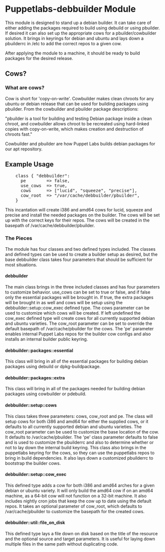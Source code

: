 # Puppetlabs-debbuilder Module #

  This module is designed to stand up a debian builder. It can take care of
  either adding the packages required to build using debuild or using pbuilder.
  If desired it can also set up the appropriate cows for a pbuilder/cowbuilder
  solution. It brings in keyrings for debian and ubuntu and lays down a
  pbuilderrc in /etc to add the correct repos to a given cow.

  After applying the module to a machine, it should be ready to build packages
  for the desired release.

## Cows? ##

### What are cows? ###

  Cow is short for 'copy-on-write'. Cowbuilder makes clean chroots for any ubuntu
  or debian release that can be used for building packages using pbuilder.  From
  the cowbuilder and pbuilder package descriptions:

  "pbuilder is a tool for building and testing Debian package inside a clean
  chroot, and cowbuilder allows chroot to be recreated using hard-linked copies
  with copy-on-write, which makes creation and destruction of chroots fast."

  Cowbuilder and pbuilder are how Puppet Labs builds debian packages for our apt
  repository.

## Example Usage ##
<pre>
    class { "debbuilder":
      pe        => false,
      use_cows  => true,
      cows      => ["lucid", "squeeze", "precise"],
      cow_root  => "/var/cache/debbuilder/pbuilder",
    }
</pre>

  This incantation will create i386 and amd64 cows for lucid, squeeze and
  precise and install the needed packages on the builder. The cows will be set
  up with the correct keys for their repos. The cows will be created in the
  basepath of /var/cache/debbuilder/pbuilder.

### The Pieces ###

  The module has four classes and two defined types included. The classes and
  defined types can be used to create a builder setup as desired, but the base
  debbuilder class takes four parameters that should be sufficient for most
  situations.

#### debbuilder ####

  The main class brings in the three included classes and has four parameters
  to customize behavior. use\_cows can be set to true or false, and if false
  only the essential packages will be brought in. If true, the extra packages
  will be brought in as well and cows will be setup using the
  debbuilder::setup::cow\_exec defined type. The cows parameter can be used to
  customize which cows will be created. If left undefined the cow\_exec defined
  type will create cows for all currently supported debian and ubuntu
  varieties. The cow\_root parameter can be set to override the default
  basepath of /var/cache/pbuilder for the cows. The 'pe' parameter enables
  internal Puppet Labs repos for the builder cow configs and also installs an
  internal builder public keyring.

#### debbuilder::packages::essential ####

  This class will bring in all of the essential packages for building debian
  packages using debuild or dpkg-buildpackage.

#### debbuilder::packages::extra ####

  This class will bring in all of the packages needed for building debian
  packages using cowbuilder or pdebuild.

#### debbuilder::setup::cows ####

  This class takes three parameters: cows, cow\_root and pe. The class will
  setup cows for both i386 and amd64 for either the supplied cows, or it
  defaults to all currently supported debian and ubuntu varieties. The
  cow\_root parameter can be used to customize the base location of the cow. It
  defaults to /var/cache/pbuilder. The 'pe' class parameter defaults to false and
  is used to customize the pbuilderrc and also to determine whether or not to
  lay down the internal build keyring. This class also brings in the puppetlabs
  keyring for the cows, so they can use the puppetlabs repos to bring in build
  dependencies. It also lays down a customized pbuilderrc to bootstrap the
  builder cows.

#### debbuilder::setup::cow\_exec ####

  This defined type adds a cow for both i386 and amd64 arches for a given
  debian or ubuntu variety. It will only build the amd64 cow if on an amd64
  machine, as a 64-bit cow will not function on a 32-bit machine. It also
  includes nightly cron jobs that keep the cow up to date using the default
  repos. It takes an optional parameter of cow\_root, which defaults to
  /var/cache/pbuilder to customize the basepath for the created cows.

#### debbuilder::util::file\_on\_disk ####

  This defined type lays a file down on disk based on the title of the resource
  and the optional source and target parameters. It is useful for laying down
  multiple files in the same path without duplicating code.
